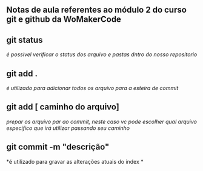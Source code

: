 ## Notas de aula referentes ao módulo 2 do curso git e github da WoMakerCode

## git status
*é possivel verificar o status dos arquivo e pastas dntro do nosso repositorio*

## git add .
*é utilizado para adicionar todos os arquivo para a esteira de commit*

## git add [ caminho do arquivo]
*prepar os arquivo par ao commit, neste caso vc pode escolher qual arquivo especifico que irá utilizar passando seu caminho*

## git commit -m "descrição"
*é utilizado para gravar as alterações atuais do index *